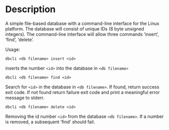 # Description
A simple file-based database with a command-line interface for the Linux
platform. The database will consist of unique IDs (8 byte unsigned integers). The
command-line interface will allow three commands ‘insert’, ‘find’, ‘delete’.

Usage:

`dbcli <db filename> insert <id>`

inserts the number `<id>` into the database in `<db filename>`

`dbcli <db filename> find <id>`

Search for `<id>` in the database in `<db filename>`. If found, return success exit code. If not
found return failure exit code and print a meaningful error message to stderr.

`dbcli <db filename> delete <id>`

Removing the id number `<id>` from the database `<db filename>`. If a number is removed, a
subsequent ‘find’ should fail.
